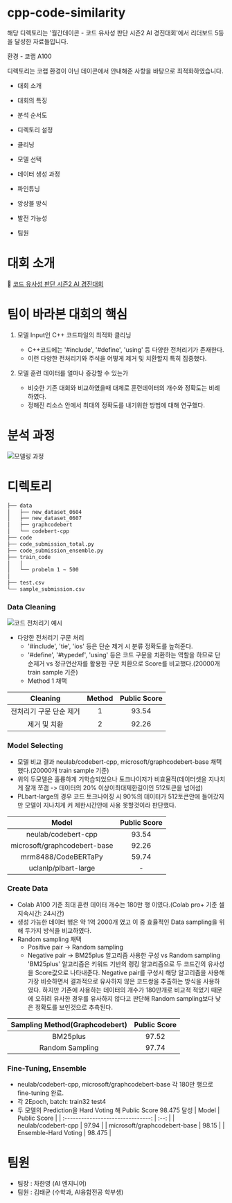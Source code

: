 # cpp-code-similarity

해당 디렉토리는 '월간데이콘 - 코드 유사성 판단 시즌2 AI 경진대회'에서 리더보드 5등을 달성한 자료들입니다.

환경 - 코랩 A100

디렉토리는 코랩 환경이 아닌 데이콘에서 안내해준 사항을 바탕으로 최적화하였습니다.


- 대회 소개

- 대회의 특징
- 분석 순서도
- 디렉토리 설정

  
- 클리닝
- 모델 선택
- 데이터 생성 과정
- 파인튜닝
- 앙상블 방식

  
- 발전 가능성
- 팀원


# 대회 소개
:link: [코드 유사성 판단 시즌2 AI 경진대회](https://dacon.io/competitions/official/236228/overview/description)

# 팀이 바라본 대회의 핵심
1. 모델 Input인 C++ 코드파일의 최적화 클리닝
   - C++코드에는 '#include', '#define', 'using' 등 다양한 전처리기가 존재한다.
   - 이런 다양한 전처리기와 주석을 어떻게 제거 및 치환할지 특히 집중했다.

2. 모델 훈련 데이터를 얼마나 증강할 수 있는가
   - 비슷한 기존 대회와 비교하였을때 대체로 훈련데이터의 개수와 정확도는 비례하였다.
   - 정해진 리소스 안에서 최대의 정확도를 내기위한 방법에 대해 연구했다.

# 분석 과정
![모델링 과정](https://github.com/chahanyeong/cpp-code-similarity/assets/152364900/513b5dcc-5f71-40a1-b384-53f8dc91a957)

# 디렉토리
```bash
├── data
│   ├── new_dataset_0604
│   ├── new_dataset_0607
│   ├── graphcodebert
│   └── codebert-cpp
├── code
├── code_submission_total.py
├── code_submission_ensemble.py
├── train_code
│   │
│   └── probelm 1 ~ 500
│
├── test.csv
└── sample_submission.csv
``` 

### Data Cleaning
![코드 전처리기 예시](https://github.com/chahanyeong/cpp-code-similarity/assets/152364900/cb910f9b-1ad6-4cd7-b351-db370dba1d2b)
- 다양한 전처리기 구문 처리
  - '#include', 'tie', 'ios' 등은 단순 제거 시 분류 정확도를 높혀준다.
  - '#define', '#typedef', 'using' 등은 코드 구문을 치환하는 역할을 하므로 단순제거 vs 정규연산자를 활용한 구문 치환으로 Score를 비교했다.(20000개 train sample 기준)
  - Method 1 채택

|               Cleaning                | Method | Public Score |
| :-------------------------------: | :----: | :--: |
|     전처리기 구문 단순 제거      |  1  | 93.54 |
|          제거 및 치환          |  2  | 92.26 |


### Model Selecting
- 모델 비교 결과 neulab/codebert-cpp, microsoft/graphcodebert-base 채택했다.(20000개 train sample 기준)
- 위의 두모델은 훌륭하게 기학습되었으나 토크나이저가 비효율적(데이터셋을 지나치게 잘개 쪼갬 -> 데이터의 20% 이상이최대제한길이인 512토큰을 넘어섬)
- PLbart-large의 경우 코드 토크나이징 시 90%의 데이터가 512토큰안에 들어갔지만 모델이 지나치게 커 제한시간안에 사용 못할것이라 판단했다.


|               Model                | Public Score |
| :-------------------------------: | :--: |
|     neulab/codebert-cpp     | 93.54 |
|           microsoft/graphcodebert-base          | 92.26 |
|          mrm8488/CodeBERTaPy          | 59.74 |
|          uclanlp/plbart-large          | - |


### Create Data
- Colab A100 기준 최대 훈련 데이터 개수는 180만 행 이였다.(Colab pro+ 기준 셀 지속시간: 24시간)
- 생성 가능한 데이터 행은 약 1억 2000개 였고 이 중 효율적인 Data sampling을 위해 두가지 방식을 비교하였다.
- Random sampling 채택
  - Positive pair -> Random sampling
  - Negative pair -> BM25plus 알고리즘 사용한 구성 vs Random sampling
'BM25plus' 알고리즘은 키워드 기반의 랭킹 알고리즘으로 두 코드간의 유사성을 Score값으로 나타내준다. Negative pair를 구성시 해당 알고리즘을 사용해 가장 비슷하면서 결과적으로 유사하지 않은 코드쌍을 추출하는 방식을 사용하였다. 하지만 기존에 사용하는 데이터의 개수가 180만개로 비교적 적었기 때문에 오히려 유사한 경우를 유사하지 않다고 판단해 Random sampling보다 낮은 정확도를 보인것으로 추측된다.

|    Sampling Method(Graphcodebert)    | Public Score |
| :-------------------------------: | :--: |
|     BM25plus     | 97.52 |
|     Random Sampling    | 97.74 |

### Fine-Tuning, Ensemble
- neulab/codebert-cpp, microsoft/graphcodebert-base 각 180만 행으로 fine-tuning 완료.
- 각 2Epoch, batch: train32 test4
- 두 모델의 Prediction을 Hard Voting 해 Public Score 98.475 달성
|    Model    | Public Score |
| :-------------------------------: | :--: |
|     neulab/codebert-cpp     | 97.94 |
|     microsoft/graphcodebert-base    | 98.15 |
|     Ensemble-Hard Voting    | 98.475 |


# 팀원

- 팀장 : 차한영 (AI 엔지니어)
- 팀원 : 김태균 (수학과, AI융합전공 학부생)
